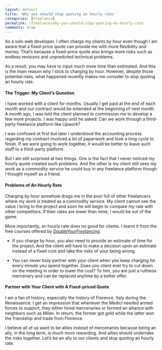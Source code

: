 ```yaml
---
layout: default
title: 'Why you should stop quoting an hourly rate'
categories: [Freelance]
permalink: /freelance/why-you-should-stop-quoting-an-hourly-rate
comments: true
---
```


As a solo web developer, I often charge my clients by hour even though I am aware that a fixed-price quote can provide me with more flexibility and money. That’s because a fixed-price quote also brings more risks such as endless revisions and unpredicted technical problems.   

As a result, you may have to input much more time than estimated. And this is the main reason why I stick to charging by hour. However, despite those potential risks, what happened recently makes me consider to stop quoting an hourly rate.

#### The Trigger: My Client’s Question

I have worked with a client for months. Usually I get paid at the end of each month and our contract would be extended at the beginning of next month. A month ago, I was told the client planned to commission me to develop a few more projects. I was happy until he asked: Can we work through a third-party freelance platform like Upwork?   

I was confused at first but later I understood the accounting process regarding my contract involved a lot of paperwork and took a long cycle to finish. If we were going to work together, it would be better to leave such stuff to a third-party platform.   

But I am still surprised at two things. One is the fact that I never noticed my hourly quote created such problems. And the other is my client still sees my work as a commodity service he could buy in any freelance platform though I thought myself as a friend.

#### Problems of An Hourly Rate

Charging by hour somehow drags me in the pool full of other freelancers where my work is treated as a commodity service. My client cannot see the value I bring to the project and soon he will begin to compare my rate with other competitors. If their rates are lower than mine, I would be out of the game.   

More importantly, an hourly rate does no good for clients. I learnt it from the free courses offered by *[DoubleYourFreelancing](https://doubleyourfreelancing.com/)*.

- If you charge by hour, you also need to provide an estimate of time for the project. And the client will have to make a decision upon an estimate instead of a fixed cost and take the risks of your being wrong.

- You can never truly partner with your client when you keep charging for every minute you spend together. Does you client ever try to cut down on the meeting in order to lower the cost? To him, you are just a ruthless mercenary and can be replaced anytime by a better offer.

#### Partner with Your Client with A Fixed-priced Quote

I am a fan of history, especially the history of Florence, Italy during the Renaissance. I get an impression that whenever the Medici needed armed forces to support, they either hired mercenaries or formed an alliance with neighbors such as Milan. In return, the former got gold while the latter won the friendship and trade from Florence.   

I believe all of us want to be allies instead of mercenaries because being an ally, in the long term, is much more rewarding. And allies should undertake the risks together. Let’s be an ally to our clients and stop quoting an hourly rate.